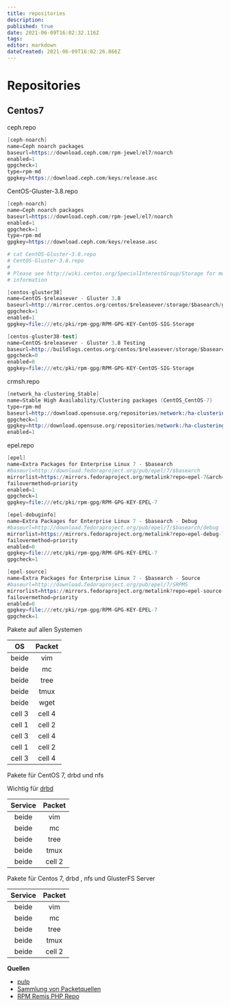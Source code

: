 ```yaml
---
title: repositories
description: 
published: true
date: 2021-06-09T16:02:32.116Z
tags: 
editor: markdown
dateCreated: 2021-06-09T16:02:26.866Z
---
```


# Repositories

## Centos7

ceph.repo

```s
[ceph-noarch]
name=Ceph noarch packages
baseurl=https://download.ceph.com/rpm-jewel/el7/noarch
enabled=1
gpgcheck=1
type=rpm-md
gpgkey=https://download.ceph.com/keys/release.asc
```

CentOS-Gluster-3.8.repo

```s
[ceph-noarch]
name=Ceph noarch packages
baseurl=https://download.ceph.com/rpm-jewel/el7/noarch
enabled=1
gpgcheck=1
type=rpm-md
gpgkey=https://download.ceph.com/keys/release.asc
```

```s
# cat CentOS-Gluster-3.8.repo
# CentOS-Gluster-3.8.repo
#
# Please see http://wiki.centos.org/SpecialInterestGroup/Storage for more
# information

[centos-gluster38]
name=CentOS-$releasever - Gluster 3.8
baseurl=http://mirror.centos.org/centos/$releasever/storage/$basearch/gluster-3.8/
gpgcheck=1
enabled=1
gpgkey=file:///etc/pki/rpm-gpg/RPM-GPG-KEY-CentOS-SIG-Storage

[centos-gluster38-test]
name=CentOS-$releasever - Gluster 3.8 Testing
baseurl=http://buildlogs.centos.org/centos/$releasever/storage/$basearch/gluster-3.8/
gpgcheck=0
enabled=0
gpgkey=file:///etc/pki/rpm-gpg/RPM-GPG-KEY-CentOS-SIG-Storage
```

crmsh.repo

```s
[network_ha-clustering_Stable]
name=Stable High Availability/Clustering packages (CentOS_CentOS-7)
type=rpm-md
baseurl=http://download.opensuse.org/repositories/network:/ha-clustering:/Stable/CentOS_CentOS-7/
gpgcheck=1
gpgkey=http://download.opensuse.org/repositories/network:/ha-clustering:/Stable/CentOS_CentOS-7//repodata/repomd.xml.key
enabled=1
```

epel.repo

```s
[epel]
name=Extra Packages for Enterprise Linux 7 - $basearch
#baseurl=http://download.fedoraproject.org/pub/epel/7/$basearch
mirrorlist=https://mirrors.fedoraproject.org/metalink?repo=epel-7&arch=$basearch
failovermethod=priority
enabled=1
gpgcheck=1
gpgkey=file:///etc/pki/rpm-gpg/RPM-GPG-KEY-EPEL-7

[epel-debuginfo]
name=Extra Packages for Enterprise Linux 7 - $basearch - Debug
#baseurl=http://download.fedoraproject.org/pub/epel/7/$basearch/debug
mirrorlist=https://mirrors.fedoraproject.org/metalink?repo=epel-debug-7&arch=$basearch
failovermethod=priority
enabled=0
gpgkey=file:///etc/pki/rpm-gpg/RPM-GPG-KEY-EPEL-7
gpgcheck=1

[epel-source]
name=Extra Packages for Enterprise Linux 7 - $basearch - Source
#baseurl=http://download.fedoraproject.org/pub/epel/7/SRPMS
mirrorlist=https://mirrors.fedoraproject.org/metalink?repo=epel-source-7&arch=$basearch
failovermethod=priority
enabled=0
gpgkey=file:///etc/pki/rpm-gpg/RPM-GPG-KEY-EPEL-7
gpgcheck=1
```

Pakete auf allen Systemen

| OS     | Packet |
|:------:|:------:|
| beide  | vim    |
| beide  | mc     |
| beide  | tree   |
| beide  | tmux   |
| beide  | wget   |
| cell 3 | cell 4 |
| cell 1 | cell 2 |
| cell 3 | cell 4 |
| cell 1 | cell 2 |
| cell 3 | cell 4 |

Pakete für CentOS 7, drbd und nfs

Wichtig für [drbd](http://elrepo.org/tiki/tiki-index.php)

| Service | Packet |
|:-------:|:------:|
| beide   | vim    |
| beide   | mc     |
| beide   | tree   |
| beide   | tmux   |
| beide   | cell 2 |

Pakete für Centos 7, drbd , nfs und GlusterFS Server

| Service | Packet |
|:-------:|:------:|
| beide   | vim    |
| beide   | mc     |
| beide   | tree   |
| beide   | tmux   |
| beide   | cell 2 |

**Quellen**

* [pulp](https://pulpproject.org/)
* [Sammlung von Packetquellen](https://pkgs.org/)
* [RPM Remis PHP Repo](https://rpms.remirepo.net/)
